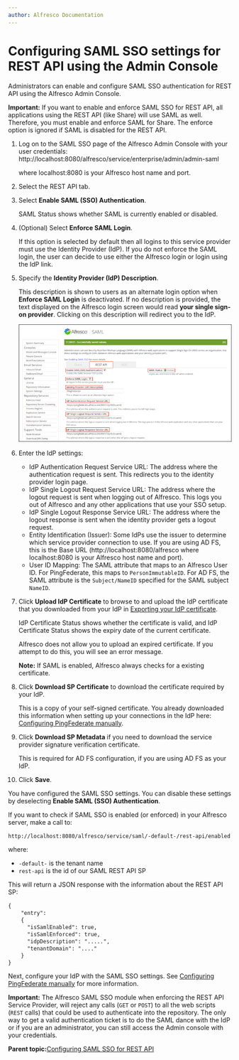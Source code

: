 ```yaml
---
author: Alfresco Documentation
---
```


# Configuring SAML SSO settings for REST API using the Admin Console

Administrators can enable and configure SAML SSO authentication for REST API using the Alfresco Admin Console.

**Important:** If you want to enable and enforce SAML SSO for REST API, all applications using the REST API \(like Share\) will use SAML as well. Therefore, you must enable and enforce SAML for Share. The enforce option is ignored if SAML is disabled for the REST API.

1.  Log on to the SAML SSO page of the Alfresco Admin Console with your user credentials: http://localhost:8080/alfresco/service/enterprise/admin/admin-saml

    where localhost:8080 is your Alfresco host name and port.

2.  Select the REST API tab.

3.  Select **Enable SAML \(SSO\) Authentication**.

    SAML Status shows whether SAML is currently enabled or disabled.

4.  \(Optional\) Select **Enforce SAML Login**.

    If this option is selected by default then all logins to this service provider must use the Identity Provider \(IdP\). If you do not enforce the SAML login, the user can decide to use either the Alfresco login or login using the IdP link.

5.  Specify the **Identity Provider \(IdP\) Description**.

    This description is shown to users as an alternate login option when **Enforce SAML Login** is deactivated. If no description is provided, the text displayed on the Alfresco login screen would read **your single sign-on provider**. Clicking on this description will redirect you to the IdP.

    ![](../images/saml-restapi.png)

6.  Enter the IdP settings:

    -   IdP Authentication Request Service URL: The address where the authentication request is sent. This redirects you to the identity provider login page.
    -   IdP Single Logout Request Service URL: The address where the logout request is sent when logging out of Alfresco. This logs you out of Alfresco and any other applications that use your SSO setup.
    -   IdP Single Logout Response Service URL: The address where the logout response is sent when the identity provider gets a logout request.
    -   Entity Identification \(Issuer\): Some IdPs use the issuer to determine which service provider connection to use. If you are using AD FS, this is the Base URL \(http://localhost:8080/alfresco where localhost:8080 is your Alfresco host name and port\).
    -   User ID Mapping: The SAML attribute that maps to an Alfresco User ID. For PingFederate, this maps to `PersonImmutableID`. For AD FS, the SAML attribute is the `Subject/NameID` specified for the SAML subject `NameID`.
7.  Click **Upload IdP Certificate** to browse to and upload the IdP certificate that you downloaded from your IdP in [Exporting your IdP certificate](saml-config-cert.md).

    IdP Certificate Status shows whether the certificate is valid, and IdP Certificate Status shows the expiry date of the current certificate.

    Alfresco does not allow you to upload an expired certificate. If you attempt to do this, you will see an error message.

    **Note:** If SAML is enabled, Alfresco always checks for a existing certificate.

8.  Click **Download SP Certificate** to download the certificate required by your IdP.

    This is a copy of your self-signed certificate. You already downloaded this information when setting up your connections in the IdP here: [Configuring PingFederate manually](saml-pingfederate.md#step7).

9.  Click **Download SP Metadata** if you need to download the service provider signature verification certificate.

    This is required for AD FS configuration, if you are using AD FS as your IdP.

10. Click **Save**.


You have configured the SAML SSO settings. You can disable these settings by deselecting **Enable SAML \(SSO\) Authentication**.

If you want to check if SAML SSO is enabled \(or enforced\) in your Alfresco server, make a call to:

```
http://localhost:8080/alfresco/service/saml/-default-/rest-api/enabled
```

where:

-   `-default-` is the tenant name
-   `rest-api` is the id of our SAML REST API SP

This will return a JSON response with the information about the REST API SP:

```
{
    "entry":
    { 
      "isSamlEnabled": true,
      "isSamlEnforced": true,
      "idpDescription": ".....",
      "tenantDomain": "...."
    }
}
```

Next, configure your IdP with the SAML SSO settings. See [Configuring PingFederate manually](saml-pingfederate.md) for more information.

**Important:** The Alfresco SAML SSO module when enforcing the REST API Service Provider, will reject any calls \(`GET` or `POST`\) to all the web scripts \(`REST` calls\) that could be used to authenticate into the repository. The only way to get a valid authentication ticket is to do the SAML dance with the IdP or if you are an administrator, you can still access the Admin console with your credentials.

**Parent topic:**[Configuring SAML SSO for REST API](../concepts/config-saml-restapi.md)

